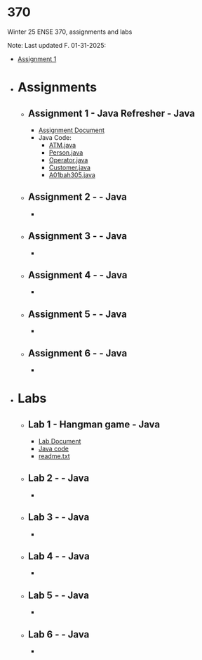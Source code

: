 # 370
Winter 25 ENSE 370, assignments and labs

Note: Last updated F. 01-31-2025:
- [ Assignment 1 ](https://github.com/bilalalissa/370/tree/main/Assignments/asmnt1)

- # Assignments
  - ## Assignment 1 - Java Refresher - Java
    - [ Assignment Document ](https://github.com/bilalalissa/370/blob/main/Labs/Lab1/lab1.pdf)
    - Java Code:
      - [ ATM.java ](https://github.com/bilalalissa/370/blob/main/Assignments/asmnt1/ATM.java)
      - [ Person.java ](https://github.com/bilalalissa/370/blob/main/Assignments/asmnt1/Person.java)
      - [ Operator.java ](https://github.com/bilalalissa/370/blob/main/Assignments/asmnt1/Operator.java)
      - [ Customer.java ](https://github.com/bilalalissa/370/blob/main/Assignments/asmnt1/Customer.java)
      - [ A01bah305.java ](https://github.com/bilalalissa/370/blob/main/Assignments/asmnt1/A01bah305.java)
  - ## Assignment 2 -  - Java
    - 
  - ## Assignment 3 -  - Java
    - 
  - ## Assignment 4 -  - Java
    - 
  - ## Assignment 5 -  - Java
    - 
  - ## Assignment 6 -  - Java
    - 
- # Labs
  - ## Lab 1 - Hangman game - Java
    - [ Lab Document ](https://github.com/bilalalissa/370/blob/main/Labs/Lab1/lab1.pdf)
    - [ Java code ](https://github.com/bilalalissa/370/tree/main/Labs/Lab1/Hangman_v3_final_fixed.java)
    - [ readme.txt ](https://github.com/bilalalissa/370/tree/main/Labs/Lab1/readme.txt)
  - ## Lab 2 -  - Java
    - 
  - ## Lab 3 -  - Java
    - 
  - ## Lab 4 -  - Java
    - 
  - ## Lab 5 -  - Java
    - 
  - ## Lab 6 -  - Java
    - 
